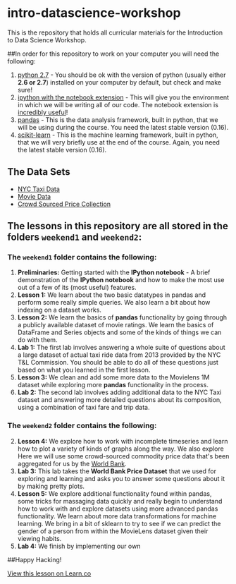 # intro-datascience-workshop
This is the repository that holds all curricular materials for the Introduction to Data Science Workshop.

##In order for this repository to work on your computer you will need the following:

1. [python 2.7](https://www.python.org/downloads/release/python-279/) - You should be ok with the version of python (usually either **2.6 or 2.7**) installed on your computer by default, but check and make sure!
2. [ipython with the notebook extension](http://ipython.org/install.html) - This will give you the environment in which we will be writing all of our code. The notebook extension is [incredibly useful](http://ipython.org/notebook.html)!
3. [pandas](http://pandas.pydata.org/getpandas.html) - This is the data analysis framework, built in python, that we will be using during the course. You need the latest stable version (0.16).
4. [scikit-learn](http://scikit-learn.org/dev/install.html) - This is the machine learning framework, built in python, that we will very briefly use at the end of the course. Again, you need the latest stable version (0.16).

## The Data Sets

  * [NYC Taxi Data](http://flatiron-data-science.s3.amazonaws.com/nycTaxiData.zip)
  * [Movie Data](http://flatiron-data-science.s3.amazonaws.com/movieData.zip)
  * [Crowd Sourced Price Collection](http://flatiron-data-science.s3.amazonaws.com/Crowd-Sourced_Price_Collection_CSV.zip)

## The lessons in this repository are all stored in the folders `weekend1` and `weekend2`:

### The `weekend1` folder contains the following:
1. **Preliminaries:** Getting started with the **IPython notebook** - A brief demonstration of the **IPython notebook** and how to make the most use out of a few of its (most useful) features.
2. **Lesson 1:** We learn about the two basic datatypes in pandas and perform some really simple queries. We also learn a bit about how indexing on a dataset works.
3. **Lesson 2:** We learn the basics of **pandas** functionality by going through a publicly available dataset of movie ratings. We learn the basics of DataFrame and Series objects and some of the kinds of things we can do with them.
4. **Lab 1:** The first lab involves answering a whole suite of questions about a large dataset of actual taxi ride data from 2013 provided by the NYC T&L Commission. You should be able to do all of these questions just based on what you learned in the first lesson.
5. **Lesson 3:** We clean and add some more data to the Movielens 1M dataset while exploring more **pandas** functionality in the process.
6. **Lab 2:** The second lab involves adding additional data to the NYC Taxi dataset and answering more detailed questions about its composition, using a combination of taxi fare and trip data.

### The `weekend2` folder contains the following:
2. **Lesson 4:** We explore how to work with incomplete timeseries and learn how to plot a variety of kinds of graphs along the way. We also explore Here we will use some crowd-sourced commodity price data that's been aggregated for us by the [World Bank](http://data.worldbank.org/data-catalog/crowd-sourced-price-collection).
3. **Lab 3:** This lab takes the **World Bank Price Dataset** that we used for exploring and learning and asks you to answer some questions about it by making pretty plots.
1. **Lesson 5:** We explore additional functionality found within pandas, some tricks for massaging data quickly and really begin to understand how to work with and explore datasets using more advanced pandas functionality. We learn about more data transformations for machine learning.  We bring in a bit of sklearn to try to see if we can predict the gender of a person from within the MovieLens dataset given their viewing habits.
2. **Lab 4:** We finish by implementing our own 

##Happy Hacking!

<a href='https://learn.co/lessons/intro-datascience-workshop' data-visibility='hidden'>View this lesson on Learn.co</a>
